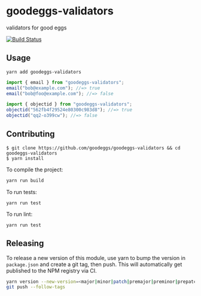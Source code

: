 # goodeggs-validators

validators for good eggs

[![Build Status](http://img.shields.io/travis/goodeggs/goodeggs-validators.svg?style=flat-square)](https://travis-ci.org/goodeggs/goodeggs-validators)

## Usage

```
yarn add goodeggs-validators
```

```javascript
import { email } from "goodeggs-validators";
email("bob@example.com"); //=> true
email("bob@foo@example.com"); //=> false

import { objectid } from "goodeggs-validators";
objectid("562fb4f29524e80300c983d8"); //=> true
objectid("qq2-o399cw"); //=> false
```

## Contributing

```
$ git clone https://github.com/goodeggs/goodeggs-validators && cd goodeggs-validators
$ yarn install
```

To compile the project:

```sh
yarn run build
```

To run tests:

```
yarn run test
```

To run lint:

```
yarn run test
```

## Releasing

To release a new version of this module, use yarn to bump the version
in `package.json` and create a git tag, then push. This will automatically
get published to the NPM registry via CI.

```sh
yarn version --new-version=<major|minor|patch|premajor|preminor|prepatch>
git push --follow-tags
```
